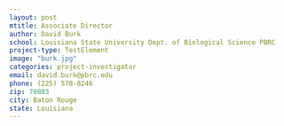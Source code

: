 ```yaml
---
layout: post
mtitle: Associate Director
author: David Burk
school: Louisiana State University Dept. of Biological Science PBRC
project-type: TestElement
image: "burk.jpg"
categories: project-investigator
email: david.burk@pbrc.edu
phone: (225) 578-8246
zip: 70803
city: Baton Rouge
state: Louisiana
---
```

<!-- name,position,school,city,state,zip,email,phone,image
Young-Hwan Lee,,,,yhlee@lsu.edu,,
David Burk,Associate Director,Louisiana State University Dept. of Biological Science PBRC,Baton Rouge,Louisiana,70803,david.burk@pbrc.edu,(225) 578-8246,burk.jpg
Vladimir Chouljenko,Associate Director,Louisiana State University SVM,Baton Rouge,Louisiana,70803,vchoul1@lsu.edu,(225) 578-9659,chouljenko.jpg
Srinivas Garlapati,University of Louisiana at Monroe,Louisiana State University Dept. of Biological Science,Baton Rouge,Louisiana,70803,garlapati@ulm.edu,(318) 342-3304,garlapati.jpg
Elahe Mahdavian,LSU - Shreveport,Louisiana State University Dept. of Biological Science,Baton Rouge,Louisiana,70803,elahe.mahdavian@lsus.edu,(318) 797-5227,mahdavian.jpg
Rebecca Giorno-McConnell,Louisiana Tech University,Louisiana State University Dept. of Biological Science,Baton Rouge,Louisiana,70803,rgiorno@latech.edu,(318) 257-3665,giorno.jpg
Chris Beachy,Southeastern Louisiana University,Louisiana State University Dept. of Biological Science,Baton Rouge,Louisiana,70803,christopher.beachy@southeastern.edu,(985) 549-3740,beachy.jpg
Weneene Dorsey,Grambling State University,Louisiana State University Dept. of Biological Science,Baton Rouge,Louisiana,70803,dorseywc@gram.edu,(318) 274-2399,dorsey.jpg
Cecily Defreece,Xavier University of Louisiana,Louisiana State University Dept. of Biological Science,Baton Rouge,Louisiana,70803,cbennet3@xula.edu,(504) 520-5011,defreece.jpg
Sanjay Batra,Southern University,Louisiana State University Dept. of Biological Science,Baton Rouge,Louisiana,70803,sanjay_batra@subr.edu,(225) 771-5350,batra.jpg
 -->
